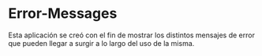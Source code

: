# Error-Messages
Esta aplicación se creó con el fin de mostrar los distintos mensajes de error que pueden llegar a surgir a lo largo del uso de la misma.
